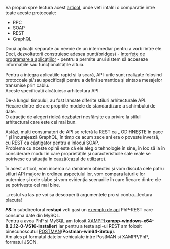 
Va propun spre lectura acest [articol](https://www.altexsoft.com/blog/soap-vs-rest-vs-graphql-vs-rpc/), unde veti intalni o comparatie intre toate aceste protocoale:
 - RPC
 - SOAP
 - REST
 - GraphQL

Două aplicații separate au nevoie de un intermediar pentru a vorbi între ele. 
<br/>Deci, dezvoltatorii construiesc adesea punți(bridges) - [Interfețe de programare a aplicațiilor](https://www.altexsoft.com/blog/engineering/what-is-api-definition-types-specifications-documentation/) - 
pentru a permite unui sistem să acceseze informațiile sau funcționalitățile altuia.

Pentru a integra aplicațiile rapid și la scară, API-urile sunt realizate folosind protocoale și/sau specificații 
pentru a defini semantica și sintaxa mesajelor transmise prin cablu. 
<br/>Aceste specificații alcătuiesc arhitectura API.

De-a lungul timpului, au fost lansate diferite stiluri arhitecturale API. 
<br/>Fiecare dintre ele are propriile modele de standardizare a schimbului de date. 
<br/>O atracție de alegeri ridică dezbateri nesfârșite cu privire la stilul arhitectural care este cel mai bun.

Astăzi, mulți consumatori de API se referă la REST ca „ ODIHNEȘTE în pace ” și încurajează GraphQL, 
în timp ce acum zece ani era o poveste inversă, cu REST ca câștigător pentru a înlocui SOAP. 
<br/>Problema cu aceste opinii este că ele aleg o tehnologie în sine, în loc să ia în considerare modul în care proprietățile și caracteristicile sale reale
se potrivesc cu situația în cauză(cazul de utilizare).

În acest articol, vom incerca sa rămânem obiectivi și vom discuta cele patru stiluri API majore în ordinea aspectului lor, vom compara laturile lor puternice și cele slabe și vom evidenția scenariile în care fiecare dintre ele se potrivește cel mai bine.

...restul va las pe voi sa descoperiti argumentele pro si contra...lectura placuta!

***PS***:In subdirectorul **restapi** veti gasi un [exemplu de api](https://dev.to/devabdul/building-a-rest-api-with-php-mysql-using-xampp-3i9p) PhP-REST care consuma date din MySQL.
<br/>Pentru a avea PhP si MySQL am folosit [XAMPP](https://www.apachefriends.org/ro/download.html)(**xampp-windows-x64-8.2.12-0-VS16-installer**) iar pentru a testa api-ul REST am folosit binecunoscutul [POSTMAN](https://www.postman.com/downloads/)(**Postman-win64-Setup**).
<br/>Am ales pt formatul datelor vehiculate intre PostMAN si XAMPP/PhP, formatul JSON.
